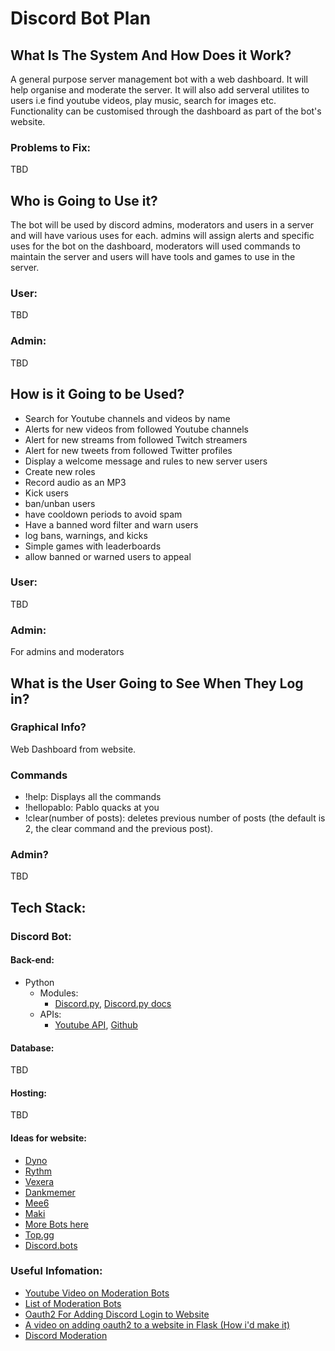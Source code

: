 # Discord Bot Plan


## What Is The System And How Does it Work?
A general purpose server management bot with a web dashboard. It will help organise and moderate the server. It will also add serveral utilites to users i.e find youtube videos, play music, search for images etc. Functionality can be customised through the dashboard as part of the bot's website.
### Problems to Fix:
TBD
## Who is Going to Use it?
The bot will be used by discord admins, moderators and users in a server and will have various uses for each. admins will assign alerts and specific uses for the bot on the dashboard, moderators will used commands to maintain the server and users will have tools and games to use in the server.
### User:
TBD
### Admin:
TBD
## How is it Going to be Used?
- Search for Youtube channels and videos by name
- Alerts for new videos from followed Youtube channels
- Alert for new streams from followed Twitch streamers
- Alert for new tweets from followed Twitter profiles
- Display a welcome message and rules to new server users
- Create new roles
- Record audio as an MP3
- Kick users
- ban/unban users
- have cooldown periods to avoid spam
- Have a banned word filter and warn users 
- log bans, warnings, and kicks
- Simple games with leaderboards
- allow banned or warned users to appeal 
### User:
TBD
### Admin:
For admins and moderators 
## What is the User Going to See When They Log in?
### Graphical Info?
Web Dashboard from website.
### Commands
- !help: Displays all the commands
- !hellopablo: Pablo quacks at you
- !clear(number of posts): deletes previous number of posts (the default is 2, the clear command and the previous post).
### Admin?
TBD
## Tech Stack:
### Discord Bot:
#### Back-end:
- Python
  - Modules:
   	- [Discord.py](https://pypi.org/project/discord.py/), [Discord.py docs](https://discordpy.readthedocs.io/en/latest/index.html#)
  - APIs:
  	- [Youtube API](https://developers.google.com/youtube/v3), [Github](https://github.com/googleapis/google-api-python-client)
		
#### Database:
TBD
#### Hosting:
TBD
#### Ideas for website:		
- [Dyno](https://dyno.gg/bot)
- [Rythm](https://rythm.fm/)
- [Vexera](https://vexera.io/docs/gs) 
- [Dankmemer](https://dankmemer.lol/)
- [Mee6](https://mee6.xyz/)
- [Maki](https://maki.gg/)
- [More Bots here](https://bots.ondiscord.xyz/)
- [Top.gg](https://top.gg/)
- [Discord.bots](https://discord.bots.gg/)

### Useful Infomation:
- [Youtube Video on Moderation Bots](https://www.youtube.com/watch?v=SwaGOfAKoT0)
- [List of Moderation Bots](https://droplr.com/how-to/productivity-tools/top-5-discord-moderation-bots-to-keep-your-server-safe/)
- [Oauth2 For Adding Discord Login to Website](https://discord.com/developers/docs/topics/oauth2)
- [A video on adding oauth2 to a website in Flask (How i'd make it)](https://www.youtube.com/watch?v=xiYEKe1Q1MI)
- [Discord Moderation](https://discord.com/moderation)
		
